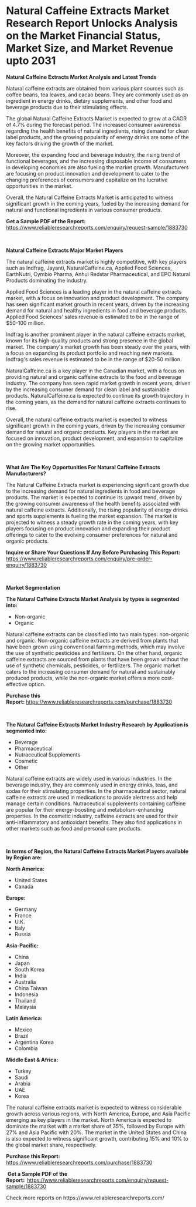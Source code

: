 <p><h1>Natural Caffeine Extracts Market Research Report Unlocks Analysis on the Market Financial Status, Market Size, and Market Revenue upto 2031</h1></p><p><strong>Natural Caffeine Extracts Market Analysis and Latest Trends</strong></p>
<p><p>Natural caffeine extracts are obtained from various plant sources such as coffee beans, tea leaves, and cacao beans. They are commonly used as an ingredient in energy drinks, dietary supplements, and other food and beverage products due to their stimulating effects.</p><p>The global Natural Caffeine Extracts Market is expected to grow at a CAGR of 4.7% during the forecast period. The increased consumer awareness regarding the health benefits of natural ingredients, rising demand for clean label products, and the growing popularity of energy drinks are some of the key factors driving the growth of the market.</p><p>Moreover, the expanding food and beverage industry, the rising trend of functional beverages, and the increasing disposable income of consumers in developing economies are also fueling the market growth. Manufacturers are focusing on product innovation and development to cater to the changing preferences of consumers and capitalize on the lucrative opportunities in the market.</p><p>Overall, the Natural Caffeine Extracts Market is anticipated to witness significant growth in the coming years, fueled by the increasing demand for natural and functional ingredients in various consumer products.</p></p>
<p><strong>Get a Sample PDF of the Report:&nbsp;</strong> <a href="https://www.reliableresearchreports.com/enquiry/request-sample/1883730">https://www.reliableresearchreports.com/enquiry/request-sample/1883730</a></p>
<p>&nbsp;</p>
<p><strong>Natural Caffeine Extracts Major Market Players</strong></p>
<p><p>The natural caffeine extracts market is highly competitive, with key players such as Indfrag, Jayanti, NaturalCaffeine.ca, Applied Food Sciences, EarthNutri, Cymbio Pharma, Anhui Redstar Pharmaceutical, and EPC Natural Products dominating the industry.</p><p>Applied Food Sciences is a leading player in the natural caffeine extracts market, with a focus on innovation and product development. The company has seen significant market growth in recent years, driven by the increasing demand for natural and healthy ingredients in food and beverage products. Applied Food Sciences' sales revenue is estimated to be in the range of $50-100 million.</p><p>Indfrag is another prominent player in the natural caffeine extracts market, known for its high-quality products and strong presence in the global market. The company's market growth has been steady over the years, with a focus on expanding its product portfolio and reaching new markets. Indfrag's sales revenue is estimated to be in the range of $20-50 million.</p><p>NaturalCaffeine.ca is a key player in the Canadian market, with a focus on providing natural and organic caffeine extracts to the food and beverage industry. The company has seen rapid market growth in recent years, driven by the increasing consumer demand for clean label and sustainable products. NaturalCaffeine.ca is expected to continue its growth trajectory in the coming years, as the demand for natural caffeine extracts continues to rise.</p><p>Overall, the natural caffeine extracts market is expected to witness significant growth in the coming years, driven by the increasing consumer demand for natural and organic products. Key players in the market are focused on innovation, product development, and expansion to capitalize on the growing market opportunities.</p></p>
<p>&nbsp;</p>
<p><strong>What Are The Key Opportunities For Natural Caffeine Extracts Manufacturers?</strong></p>
<p><p>The Natural Caffeine Extracts market is experiencing significant growth due to the increasing demand for natural ingredients in food and beverage products. The market is expected to continue its upward trend, driven by the growing consumer awareness of the health benefits associated with natural caffeine extracts. Additionally, the rising popularity of energy drinks and sports supplements is fueling the market expansion. The market is projected to witness a steady growth rate in the coming years, with key players focusing on product innovation and expanding their product offerings to cater to the evolving consumer preferences for natural and organic products.</p></p>
<p><strong>Inquire or Share Your Questions If Any Before Purchasing This Report:</strong> <a href="https://www.reliableresearchreports.com/enquiry/pre-order-enquiry/1883730">https://www.reliableresearchreports.com/enquiry/pre-order-enquiry/1883730</a></p>
<p>&nbsp;</p>
<p><strong>Market Segmentation</strong></p>
<p><strong>The Natural Caffeine Extracts Market Analysis by types is segmented into:</strong></p>
<p><ul><li>Non-organic</li><li>Organic</li></ul></p>
<p><p>Natural caffeine extracts can be classified into two main types: non-organic and organic. Non-organic caffeine extracts are derived from plants that have been grown using conventional farming methods, which may involve the use of synthetic pesticides and fertilizers. On the other hand, organic caffeine extracts are sourced from plants that have been grown without the use of synthetic chemicals, pesticides, or fertilizers. The organic market caters to the increasing consumer demand for natural and sustainably produced products, while the non-organic market offers a more cost-effective option.</p></p>
<p><strong>Purchase this Report:&nbsp;</strong><a href="https://www.reliableresearchreports.com/purchase/1883730">https://www.reliableresearchreports.com/purchase/1883730</a></p>
<p>&nbsp;</p>
<p><strong>The Natural Caffeine Extracts Market Industry Research by Application is segmented into:</strong></p>
<p><ul><li>Beverage</li><li>Pharmaceutical</li><li>Nutraceutical Supplements</li><li>Cosmetic</li><li>Other</li></ul></p>
<p><p>Natural caffeine extracts are widely used in various industries. In the beverage industry, they are commonly used in energy drinks, teas, and sodas for their stimulating properties. In the pharmaceutical sector, natural caffeine extracts are used in medications to provide alertness and help manage certain conditions. Nutraceutical supplements containing caffeine are popular for their energy-boosting and metabolism-enhancing properties. In the cosmetic industry, caffeine extracts are used for their anti-inflammatory and antioxidant benefits. They also find applications in other markets such as food and personal care products.</p></p>
<p>&nbsp;</p>
<p><strong>In terms of Region, the Natural Caffeine Extracts Market Players available by Region are:</strong></p>
<p>
    <p> <strong> North America: </strong>
        <ul>
            <li>United States</li>
            <li>Canada</li>
        </ul>
        </p> 
    <p> <strong> Europe: </strong>
        <ul>
            <li>Germany</li>
            <li>France</li>
            <li>U.K.</li>
            <li>Italy</li>
            <li>Russia</li>
        </ul>
        </p> 
    <p> <strong> Asia-Pacific: </strong>
        <ul>
            <li>China</li>
            <li>Japan</li>
            <li>South Korea</li>
            <li>India</li>
            <li>Australia</li>
            <li>China Taiwan</li>
            <li>Indonesia</li>
            <li>Thailand</li>
            <li>Malaysia</li>
        </ul>
        </p> 
    <p> <strong> Latin America: </strong>
        <ul>
            <li>Mexico</li>
            <li>Brazil</li>
            <li>Argentina Korea</li>
            <li>Colombia</li>
        </ul>
        </p> 
    <p> <strong> Middle East & Africa: </strong>
        <ul>
            <li>Turkey</li>
            <li>Saudi</li>
            <li>Arabia</li>
            <li>UAE</li>
            <li>Korea</li>
        </ul>
    </p>
    </p>
<p><p>The natural caffeine extracts market is expected to witness considerable growth across various regions, with North America, Europe, and Asia Pacific emerging as key players in the market. North America is expected to dominate the market with a market share of 35%, followed by Europe with 27% and Asia Pacific with 20%. The market in the United States and China is also expected to witness significant growth, contributing 15% and 10% to the global market share, respectively.</p></p>
<p><strong>Purchase this Report: </strong><a href="https://www.reliableresearchreports.com/purchase/1883730">https://www.reliableresearchreports.com/purchase/1883730</a></p>
<p>&nbsp;<strong>Get a Sample PDF of the Report:&nbsp;&nbsp;</strong><a href="https://www.reliableresearchreports.com/enquiry/request-sample/1883730">https://www.reliableresearchreports.com/enquiry/request-sample/1883730</a></p>
<p><strong></strong></p>
<p>Check more reports on https://www.reliableresearchreports.com/</p>
